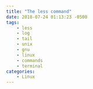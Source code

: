 ```yaml
---
title: "The less command"
date: 2018-07-24 01:13:23 -0500
tags:
    - less
    - log
    - tail
    - unix
    - gnu
    - linux
    - commands
    - terminal
categories:
    - Linux
---
```

<!--
- History
- Docs
https://www.linux.org/docs/man1/less.html
- BSD vs GNU
- Moving inside less
- Searching
- The +F option
    - Difference from tail -f
    - Detaching from the end of the file
    - Reattaching to the end of the file (Shift + F)
-->

